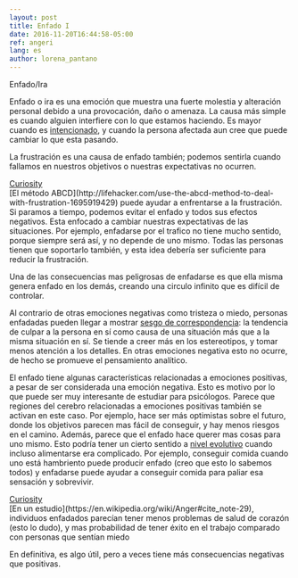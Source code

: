 ```yaml
---
layout: post
title: Enfado I
date: 2016-11-20T16:44:58-05:00
ref: angeri
lang: es
author: lorena_pantano
---
```


Enfado/Ira

Enfado o ira es una emoción que muestra una fuerte molestia y alteración personal debido a una provocación, daño o amenaza. La causa más simple es cuando alguien interfiere con lo que estamos haciendo. Es mayor cuando es [intencionado](https://en.wikipedia.org/wiki/Anger#cite_note-Anger_pg_290-25), y cuando la persona afectada aun cree que puede cambiar lo que esta pasando. 

La frustración es una causa de enfado también; podemos sentirla cuando fallamos en nuestros objetivos o nuestras expectativas no ocurren.

<div class="curiosity-header"><a href="javascript:toggleDiv('myContent');" >Curiosity</a> 
<div id="myContent" class="curiosity-content">
[El método ABCD](http://lifehacker.com/use-the-abcd-method-to-deal-with-frustration-1695919429) puede ayudar a enfrentarse a la frustración. Si paramos a tiempo, podemos evitar el enfado y todos sus efectos negativos. Esta enfocado a cambiar nuestras expectativas de las situaciones. Por ejemplo, enfadarse por el trafico no tiene mucho sentido, porque siempre será así, y no depende de uno mismo. Todas las personas tienen que soportarlo también, y esta idea debería ser suficiente para reducir la frustración. 
</div></div>

Una de las consecuencias mas peligrosas de enfadarse es que ella misma genera enfado en los demás, creando una circulo infinito que es difícil de controlar.

Al contrario de otras emociones negativas como tristeza o miedo, personas enfadadas pueden llegar a mostrar [sesgo de correspondencia](http://gpi.sagepub.com/content/13/6/725.abstract): la tendencia de culpar a la persona en sí como causa de una situación más que a la misma situación en sí. Se tiende a creer más en los estereotipos, y tomar menos atención a los detalles. En otras emociones negativa esto no ocurre, de hecho se promueve el pensamiento analítico. 

El enfado tiene algunas características relacionadas a emociones positivas, a pesar de ser considerada una emoción negativa. Esto es motivo por lo que puede ser muy interesante de estudiar para psicólogos. Parece que regiones del cerebro relacionadas a emociones positivas también se activan en este caso. Por ejemplo, hace ser más optimistas sobre el futuro, donde los objetivos parecen mas fácil de conseguir, y hay menos riesgos en el camino. Además, parece que el enfado hace querer mas cosas para uno mismo. Esto podría tener un cierto sentido a [nivel evolutivo](https://www.sciencedaily.com/releases/2010/11/101101151730.htm) cuando incluso alimentarse era complicado. Por ejemplo, conseguir comida cuando uno está hambriento puede producir enfado (creo que esto lo sabemos todos) y enfadarse puede ayudar a conseguir comida para paliar esa sensación y sobrevivir. 


<div class="curiosity-header"><a href="javascript:toggleDiv('myContent2');" >Curiosity</a> 
<div id="myContent2" class="curiosity-content">
[En un estudio](https://en.wikipedia.org/wiki/Anger#cite_note-29), individuos enfadados parecían tener menos problemas de salud de corazón (esto lo dudo), y mas probabilidad de tener éxito en el trabajo comparado con personas que sentían miedo 
</div></div>

En definitiva, es algo útil, pero a veces tiene más consecuencias negativas que positivas.